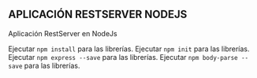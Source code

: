 ## APLICACIÓN RESTSERVER NODEJS

Aplicación RestServer en NodeJs

Ejecutar ```npm install``` para las librerías.
Ejecutar ```npm init``` para las librerías.
Ejecutar ```npm express --save``` para las librerías.
Ejecutar ```npm body-parse --save``` para las librerías.


